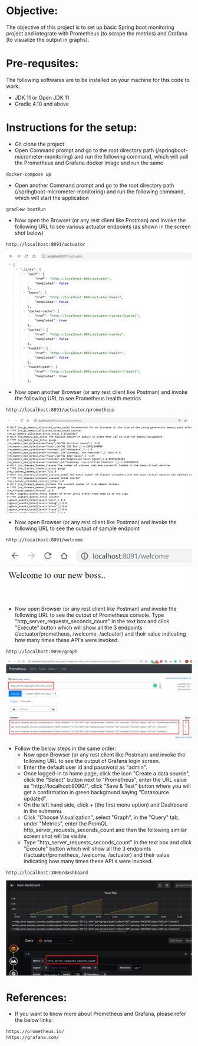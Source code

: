 # Objective:

The objective of this project is to set up basic Spring boot monitoring project and integrate with Prometheus (to scrape the metrics) and Grafana (to visualize the output in graphs). 

# Pre-requsites:
The following softwares are to be installed on your machine for this code to work:
* JDK 11 or Open JDK 11
* Gradle 4.10 and above

# Instructions for the setup:

* Git clone the project
* Open Command prompt and go to the root directory path (/springboot-micrometer-monitoring) and run the following command, which will pull the Prometheus and Grafana docker image and run the same
```
docker-compose up
```
* Open another Command prompt and go to the root directory path (/springboot-micrometer-monitoring) and run the following command, which will start the application
```
gradlew bootRun
```
* Now open the Browser (or any rest client like Postman) and invoke the following URL to see various actuator endpoints (as shown in the screen shot below)
```
http://localhost:8091/actuator
``` 
![first](images/1_actuator_output.png)
* Now open another Browser (or any rest client like Postman) and invoke the following URL to see Prometheus health metrics
```
http://localhost:8091/actuator/prometheus
``` 
![second](images/2_prometheus_endpoint.png)
* Now open Browser (or any rest client like Postman) and invoke the following URL to see the output of sample endpoint
```
http://localhost:8091/welcome
``` 
![third](images/3_welcome_boss.png)

* Now open Browser (or any rest client like Postman) and invoke the following URL to see the output of Prometheus console. Type "http_server_requests_seconds_count" in the text box and click "Execute" button which will show all the 3 endpoints (/actuator/prometheus, /welcome, /actuator) and their value indicating how many times these API's were invoked.
```
http://localhost:9090/graph
``` 
![third](images/4_prometheus_console.png)

* Follow the below steps in the same order:
    * Now open Browser (or any rest client like Postman) and invoke the following URL to see the output of Grafana login screen. 
    * Enter the default user id and password as "admin". 
    * Once logged-in to home page, click the icon "Create a data source", click the "Select" button next to "Prometheus", enter the URL value as "http://localhost:9090/", click "Save & Test" button where you will get a confirmation in green background saying "Datasource updated".
    * On the left hand side, click + (the first menu option) and Dashboard in the submenu. 
    * Click "Choose Visualization", select "Graph", in the "Query" tab, under "Metrics", enter the PromQL - http_server_requests_seconds_count and then the following similar screen shot will be visible.
    * Type "http_server_requests_seconds_count" in the text box and click "Execute" button which will show all the 3 endpoints (/actuator/prometheus, /welcome, /actuator) and their value indicating how many times these API's were invoked.
```
http://localhost:3000/dashboard
``` 
![third](images/5_grafana_output.png)

# References:
* If you want to know more about Prometheus and Grafana, please refer the below links:
```
https://prometheus.io/
https://grafana.com/
```